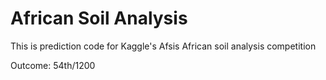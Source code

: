 # African Soil Analysis
This is prediction code for Kaggle's Afsis African soil analysis competition 

Outcome: 54th/1200


